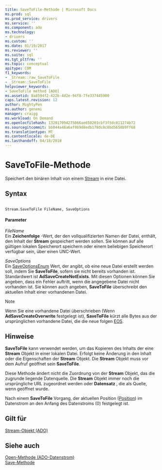 ```yaml
---
title: SaveToFile-Methode | Microsoft Docs
ms.prod: sql
ms.prod_service: drivers
ms.service: ''
ms.component: ado
ms.technology:
- drivers
ms.custom: ''
ms.date: 01/19/2017
ms.reviewer: ''
ms.suite: sql
ms.tgt_pltfrm: ''
ms.topic: conceptual
apitype: COM
f1_keywords:
- _Stream::raw_SaveToFile
- _Stream::SaveToFile
helpviewer_keywords:
- SaveToFile method [ADO]
ms.assetid: 8a8594f2-422b-4d2e-94f8-7fe337445900
caps.latest.revision: 12
author: MightyPen
ms.author: genemi
manager: craigg
ms.workload: On Demand
ms.openlocfilehash: 132917094275866ae650201cbf3f5dc811274b72
ms.sourcegitcommit: bb044a48a6af9b9d8edb178dc8c8bd5658b9ff68
ms.translationtype: MT
ms.contentlocale: de-DE
ms.lasthandoff: 04/18/2018
---
```

# <a name="savetofile-method"></a>SaveToFile-Methode
Speichert den binären Inhalt von einem [Stream](../../../ado/reference/ado-api/stream-object-ado.md) in eine Datei.  
  
## <a name="syntax"></a>Syntax  
  
```  
  
Stream.SaveToFile FileName, SaveOptions  
```  
  
#### <a name="parameters"></a>Parameter  
 *FileName*  
 Ein **Zeichenfolge** -Wert, der den vollqualifizierten Namen der Datei, enthält, den Inhalt der **Stream** gespeichert werden sollen. Sie können auf alle gültigen lokalen Speicherort speichern oder einem beliebigen Speicherort verfügbar sein, über einen UNC-Wert.  
  
 *SaveOptions*  
 Ein [SaveOptionsEnum](../../../ado/reference/ado-api/saveoptionsenum.md) Wert, der angibt, ob eine neue Datei erstellt werden soll, indem Sie **SaveToFile**, sofern sie nicht bereits vorhanden ist. Standardwert ist **AdSaveCreateNotExists**. Mit diesen Optionen können Sie angeben, dass ein Fehler auftritt, wenn die angegebene Datei nicht vorhanden ist. Sie können auch angeben, **SaveToFile** überschreibt den aktuellen Inhalt einer vorhandenen Datei.  
  
> [!NOTE]
>  Wenn Sie eine vorhandene Datei überschrieben (Wenn **AdSaveCreateOverwrite** festgelegt ist), **SaveToFile** kürzt alle Bytes aus der ursprünglichen vorhandene Datei, die die neue folgen [EOS](../../../ado/reference/ado-api/eos-property.md).  
  
## <a name="remarks"></a>Hinweise  
 **SaveToFile** kann verwendet werden, um das Kopieren des Inhalts der eine **Stream** Objekt in einer lokalen Datei. Erfolgt keine Änderung in den Inhalt oder die Eigenschaften der **Stream** Objekt. Die **Stream** Objekt muss vor dem Aufruf geöffnet sein **SaveToFile**.  
  
 Diese Methode ändert nicht die Zuordnung von der **Stream** Objekt, das die zugrunde liegende Datenquelle. Die **Stream** Objekt immer noch die ursprüngliche URL zugeordnet werden oder **Datensatz** , die als Quelle, wenn geöffnet wurde.  
  
 Nach einem **SaveToFile** Vorgang, der aktuellen Position ([Position](../../../ado/reference/ado-api/position-property-ado.md)) im Datenstrom an den Anfang des Datenstroms (0) festgelegt ist.  
  
## <a name="applies-to"></a>Gilt für  
 [Stream-Objekt (ADO)](../../../ado/reference/ado-api/stream-object-ado.md)  
  
## <a name="see-also"></a>Siehe auch  
 [Open-Methode (ADO-Datenstrom)](../../../ado/reference/ado-api/open-method-ado-stream.md)   
 [Save-Methode](../../../ado/reference/ado-api/save-method.md)
